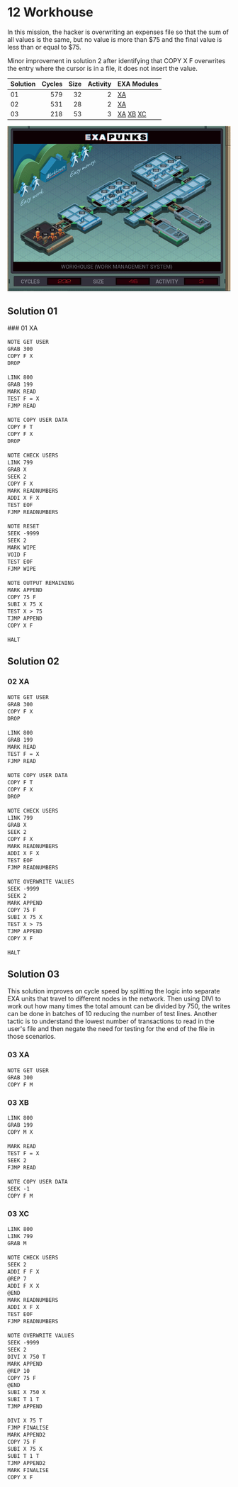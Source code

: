 # 12 Workhouse

In this mission, the hacker is overwriting an expenses file so that the sum of all values is the same, but no value is more than $75 and the final value is less than or equal to $75.

Minor improvement in solution 2 after identifying that COPY X F overwrites the entry where the cursor is in a file, it does not insert the value.

| Solution | Cycles | Size | Activity | EXA Modules|
|:---------|-------:|-----:|---------:|------------|
| 01       |    579 |   32 |        2 | [XA](#01-xa) |
| 02       |    531 |   28 |        2 | [XA](#02-xa) |
| 03       |    218 |   53 |        3 | [XA](#03-xa) [XB](#03-xb) [XC](#03-xc) |

![Solution 03](EXAPUNKS%20-%20WorkHouse.gif "Solution 03")

## Solution 01

### 01 XA

```
NOTE GET USER
GRAB 300
COPY F X
DROP

LINK 800
GRAB 199
MARK READ
TEST F = X
FJMP READ

NOTE COPY USER DATA
COPY F T
COPY F X
DROP

NOTE CHECK USERS
LINK 799
GRAB X
SEEK 2
COPY F X
MARK READNUMBERS
ADDI X F X
TEST EOF
FJMP READNUMBERS

NOTE RESET
SEEK -9999
SEEK 2
MARK WIPE
VOID F
TEST EOF
FJMP WIPE

NOTE OUTPUT REMAINING
MARK APPEND
COPY 75 F
SUBI X 75 X
TEST X > 75
TJMP APPEND
COPY X F

HALT
```

## Solution 02

### 02 XA

```
NOTE GET USER
GRAB 300
COPY F X
DROP

LINK 800
GRAB 199
MARK READ
TEST F = X
FJMP READ

NOTE COPY USER DATA
COPY F T
COPY F X
DROP

NOTE CHECK USERS
LINK 799
GRAB X
SEEK 2
COPY F X
MARK READNUMBERS
ADDI X F X
TEST EOF
FJMP READNUMBERS

NOTE OVERWRITE VALUES
SEEK -9999
SEEK 2
MARK APPEND
COPY 75 F
SUBI X 75 X
TEST X > 75
TJMP APPEND
COPY X F

HALT
```

## Solution 03

This solution improves on cycle speed by splitting the logic into separate EXA units that travel to different nodes in the network.  Then using DIVI to work out how many times the total amount can be divided by 750, the writes can be done in batches of 10 reducing the number of test lines.  Another tactic is to understand the lowest number of transactions to read in the user's file and then negate the need for testing for the end of the file in those scenarios.

### 03 XA

```
NOTE GET USER
GRAB 300
COPY F M
```

### 03 XB

```
LINK 800
GRAB 199
COPY M X

MARK READ
TEST F = X
SEEK 2
FJMP READ

NOTE COPY USER DATA
SEEK -1
COPY F M
```

### 03 XC

```
LINK 800
LINK 799
GRAB M

NOTE CHECK USERS
SEEK 2
ADDI F F X
@REP 7
ADDI F X X
@END
MARK READNUMBERS
ADDI X F X
TEST EOF
FJMP READNUMBERS

NOTE OVERWRITE VALUES
SEEK -9999
SEEK 2
DIVI X 750 T
MARK APPEND
@REP 10
COPY 75 F
@END
SUBI X 750 X
SUBI T 1 T
TJMP APPEND

DIVI X 75 T
FJMP FINALISE
MARK APPEND2
COPY 75 F
SUBI X 75 X
SUBI T 1 T
TJMP APPEND2
MARK FINALISE
COPY X F
```
